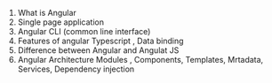 1. What is Angular
2. Single page application
3. Angular CLI (common line interface)
4. Features of angular
     Typescript , Data binding
5. Difference between Angular and Angulat JS
6. Angular Architecture
      Modules , Components, Templates, Mrtadata, Services, Dependency injection
